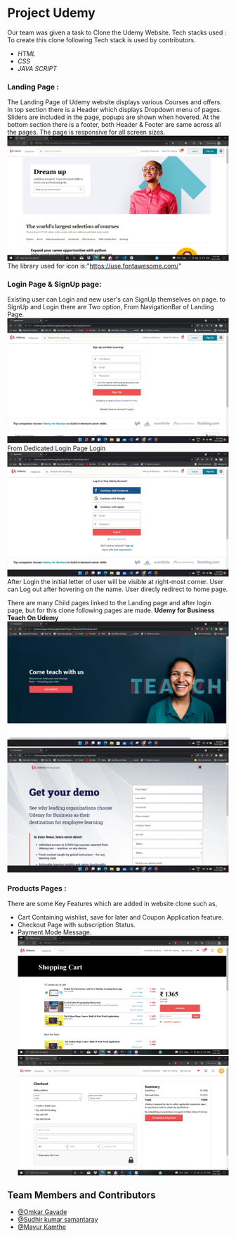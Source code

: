 # Project Udemy

Our team was given a task to Clone the Udemy Website.
Tech stacks used :
To create this clone following Tech stack is used by contributors.

- _HTML_
- _CSS_
- _JAVA SCRIPT_

### Landing Page :

The Landing Page of Udemy website displays various Courses and offers.
In top section there is a Header which displays Dropdown menu of pages.
Sliders are included in the page, popups are shown when hovered.
At the bottom section there is a footer, both Header & Footer are same across all the pages.
The page is responsive for all screen sizes.
![INDEX!](readmeImages/index.PNG)
The library used for icon is:"https://use.fontawesome.com/"

### Login Page & SignUp page:

Existing user can Login and new user's can SignUp themselves on page.
to SignUp and Login there are Two option,
From NavigationBar of Landing Page.
![SIGNUP!](readmeImages/signup.jpeg)
From Dedicated Login Page Login
![LOGIN!](readmeImages/login.jpeg)
After Login the initial letter of user will be visible at right-most corner. User can Log out after hovering on the name.
User direcly redirect to home page.

There are many Child pages linked to the Landing page and after login page, but for this clone following pages are made.
**Udemy for Business**
**Teach On Udemy**
![TEACH!](readmeImages/teach.jpeg)
![REGISTER!](readmeImages/register.jpeg)

### Products Pages :

There are some Key Features which are added in website clone such as,

- Cart Containing wishlist, save for later and Coupon Application feature.
- Checkout Page with subscription Status.
- Payment Mode Message.
  ![CART!](readmeImages/cart.PNG)
  ![PAYMENT!](readmeImages/payment.PNG)

## Team Members and Contributors

- [@Omkar Gavade](https://github.com/omkarvgavade)
- [@Sudhir kumar samantaray](https://github.com/devSudhir)
- [@Mayur Kamthe](https://github.com/mayur8600)
